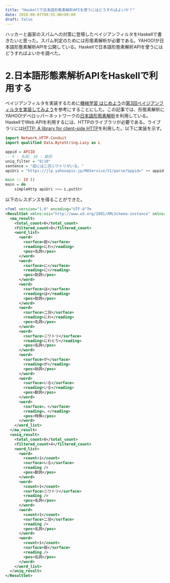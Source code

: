 ```yaml
---
title: "Haskellで日本語形態素解析APIを使うにはどうすればよいか？"
date: 2018-08-07T09:55:00+09:00
draft: false
---
```


ハッカーと画家のスパムへの対策に登場したベイジアンフィルタをHaskellで書きたいと思った。スパム判定のためには形態素解析が必要である。YAHOO!が日本語形態素解析APIを公開している。Haskellで日本語形態素解析APIを使うにはどうすればよいかを調べた。

# 2.日本語形態素解析APIをHaskellで利用する
ベイジアンフィルタを実装するために[機械学習 はじめよう](http://gihyo.jp/dev/serial/01/machine-learning)の[第3回ベイジアンフィルタを実装してみよう](http://gihyo.jp/dev/serial/01/machine-learning/0003)を参考にすることにした。この記事では、形態素解析にYAHOO!デベロッパーネットワークの[日本語形態素解析](https://developer.yahoo.co.jp/webapi/jlp/ma/v1/parse.html)を利用している。HaskellでWeb APIを利用するには、HTTPのライブラリが必要である。ライブラリには[HTTP: A library for client-side HTTP](http://hackage.haskell.org/package/HTTP)を利用した。以下に実装を示す。

``` haskell
import Network.HTTP.Conduit
import qualified Data.ByteString.Lazy as L

appid = APIID
-- 9 : 名詞, 10 : 動詞
uniq_filter = "9|10"
sentence = "庭には二羽ニワトリがいる。"
apiUri = "https://jlp.yahooapis.jp/MAService/V1/parse?appid=" ++ appid ++ "&results=ma,uniq&uniq_filter=" ++ uniq_filter ++ "&sentence=" ++ sentence

main :: IO ()
main = do
    simpleHttp apiUri >>= L.putStr
```

以下のレスポンスを得ることができた。

``` xml
<?xml version="1.0" encoding="UTF-8"?>
<ResultSet xmlns:xsi="http://www.w3.org/2001/XMLSchema-instance" xmlns="urn:yahoo:jp:jlp" xsi:schemaLocation="urn:yahoo:jp:jlp https://jlp.yahooapis.jp/MAService/V1/parseResponse.xsd">
  <ma_result>
    <total_count>8</total_count>
    <filtered_count>8</filtered_count>
    <word_list>
      <word>
        <surface>庭</surface>
        <reading>にわ</reading>
        <pos>名詞</pos>
      </word>
      <word>
        <surface>に</surface>
        <reading>に</reading>
        <pos>助詞</pos>
      </word>
      <word>
        <surface>は</surface>
        <reading>は</reading>
        <pos>助詞</pos>
      </word>
      <word>
        <surface>二羽</surface>
        <reading>にわ</reading>
        <pos>名詞</pos>
      </word>
      <word>
        <surface>ニワトリ</surface>
        <reading>にわとり</reading>
        <pos>名詞</pos>
      </word>
      <word>
        <surface>が</surface>
        <reading>が</reading>
        <pos>助詞</pos>
      </word>
      <word>
        <surface>いる</surface>
        <reading>いる</reading>
        <pos>動詞</pos>
      </word>
      <word>
        <surface>。</surface>
        <reading>。</reading>
        <pos>特殊</pos>
      </word>
    </word_list>
  </ma_result>
  <uniq_result>
    <total_count>8</total_count>
    <filtered_count>4</filtered_count>
    <word_list>
      <word>
        <count>1</count>
        <surface>いる</surface>
        <reading />
        <pos>動詞</pos>
      </word>
      <word>
        <count>1</count>
        <surface>ニワトリ</surface>
        <reading />
        <pos>名詞</pos>
      </word>
      <word>
        <count>1</count>
        <surface>二羽</surface>
        <reading />
        <pos>名詞</pos>
      </word>
      <word>
        <count>1</count>
        <surface>庭</surface>
        <reading />
        <pos>名詞</pos>
      </word>
    </word_list>
  </uniq_result>
</ResultSet>
```

